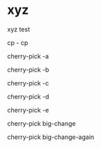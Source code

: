 # xyz

xyz test

cp - cp

cherry-pick -a

cherry-pick -b

cherry-pick -c

cherry-pick -d

cherry-pick -e

cherry-pick big-change

cherry-pick big-change-again
